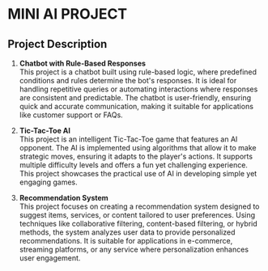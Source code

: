 # MINI AI PROJECT 
## Project Description

1. **Chatbot with Rule-Based Responses**  
   This project is a chatbot built using rule-based logic, where predefined conditions and rules determine the bot's responses. It is ideal for handling repetitive queries or automating interactions where responses are consistent and predictable. The chatbot is user-friendly, ensuring quick and accurate communication, making it suitable for applications like customer support or FAQs.  

2. **Tic-Tac-Toe AI**  
   This project is an intelligent Tic-Tac-Toe game that features an AI opponent. The AI is implemented using algorithms that allow it to make strategic moves, ensuring it adapts to the player's actions. It supports multiple difficulty levels and offers a fun yet challenging experience. This project showcases the practical use of AI in developing simple yet engaging games.  

3. **Recommendation System**  
   This project focuses on creating a recommendation system designed to suggest items, services, or content tailored to user preferences. Using techniques like collaborative filtering, content-based filtering, or hybrid methods, the system analyzes user data to provide personalized recommendations. It is suitable for applications in e-commerce, streaming platforms, or any service where personalization enhances user engagement.  
